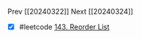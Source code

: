 Prev [[20240322]]
Next [[20240324]]

- [x] #leetcode [143. Reorder List](https://leetcode.com/problems/reorder-list/)
